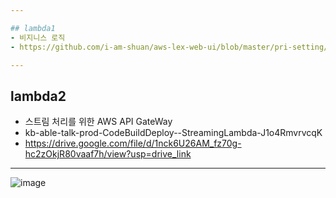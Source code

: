 ```yaml
---

## lambda1
- 비지니스 로직
- https://github.com/i-am-shuan/aws-lex-web-ui/blob/master/pri-setting/lambda.py%20(main)

---
```


## lambda2
- 스트림 처리를 위한 AWS API GateWay
- kb-able-talk-prod-CodeBuildDeploy--StreamingLambda-J1o4RmvrvcqK
- https://drive.google.com/file/d/1nck6U26AM_fz70g-hc2zOkjR80vaaf7h/view?usp=drive_link

---

![image](https://github.com/user-attachments/assets/f742b012-e4cb-47db-8e35-89afc30756b4)
